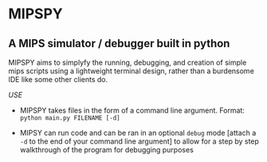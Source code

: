 <h1> MIPSPY </h1>
<h2> A MIPS simulator / debugger built in python </h2>

MIPSPY aims to simplyfy the running, debugging, and creation of simple mips scripts using a lightweight terminal design, rather than a burdensome IDE like some other clients do.


*USE*

- MIPSPY takes files in the form of a command line argument. Format: `python main.py FILENAME [-d]` 

- MIPSY can run code and can be ran in an optional `debug` mode [attach a `-d` to the end of your command line argument] to allow for a step by step walkthrough of the program for debugging purposes

